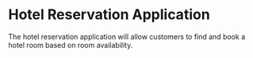 # Hotel Reservation Application

The hotel reservation application will allow customers to find and book a hotel room based on room availability.

